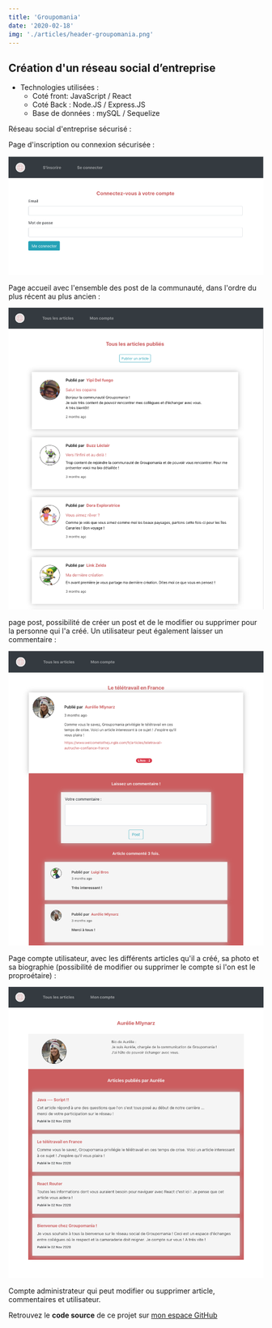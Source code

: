 ```yaml
---
title: 'Groupomania'
date: '2020-02-18'
img: './articles/header-groupomania.png'
---
```


## Création d'un réseau social d’entreprise

* Technologies utilisées :
    * Coté front: JavaScript / React
    * Coté Back : Node.JS / Express.JS
    * Base de données : mySQL / Sequelize

Réseau social d'entreprise sécurisé : 

Page d'inscription ou connexion sécurisée : 

![login page](./img-groupomania/login-groupomania.png)

Page accueil avec l'ensemble des post de la communauté, dans l'ordre du plus récent au plus ancien :

![Page d'accueil](./img-groupomania/accueil-groupomania.png)

page post, possibilité de créer un post et de le modifier ou supprimer pour la personne qui l'a créé. Un utilisateur peut également laisser un commentaire :

![Page article](./img-groupomania/article-groupomania.png)

Page compte utilisateur, avec les différents articles qu'il a créé, sa photo et sa biographie (possibilité de modifier ou supprimer le compte si l'on est le proproétaire) :

![Page utilisateur](./img-groupomania/user-groupomania.png)

Compte administrateur qui peut modifier ou supprimer article, commentaires et utilisateur.

Retrouvez le **code source** de ce projet sur [mon espace GitHub](https://github.com/Lilimly/groupomania)